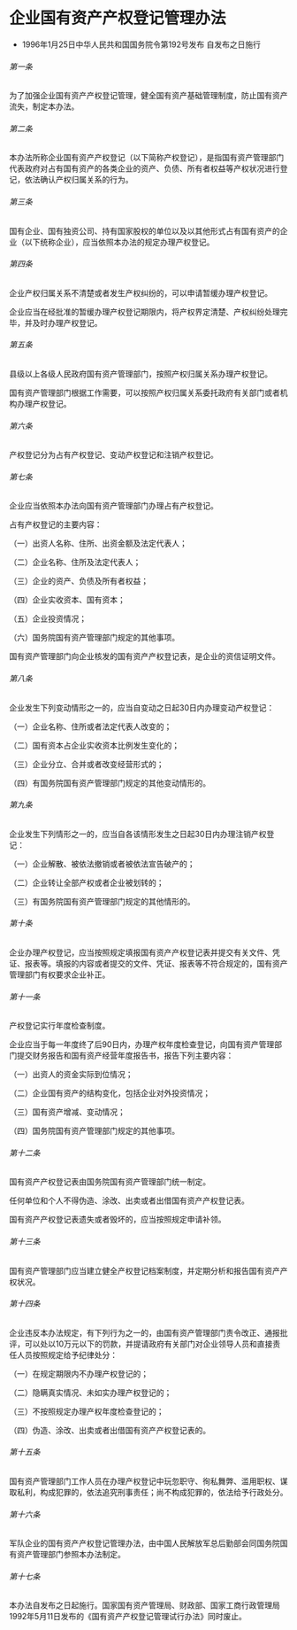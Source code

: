 # 企业国有资产产权登记管理办法

- 1996年1月25日中华人民共和国国务院令第192号发布 自发布之日施行

<!-- INFO END -->

###### 第一条

为了加强企业国有资产产权登记管理，健全国有资产基础管理制度，防止国有资产流失，制定本办法。

###### 第二条

本办法所称企业国有资产产权登记（以下简称产权登记），是指国有资产管理部门代表政府对占有国有资产的各类企业的资产、负债、所有者权益等产权状况进行登记，依法确认产权归属关系的行为。

###### 第三条

国有企业、国有独资公司、持有国家股权的单位以及以其他形式占有国有资产的企业（以下统称企业），应当依照本办法的规定办理产权登记。

###### 第四条

企业产权归属关系不清楚或者发生产权纠纷的，可以申请暂缓办理产权登记。

企业应当在经批准的暂缓办理产权登记期限内，将产权界定清楚、产权纠纷处理完毕，并及时办理产权登记。

###### 第五条

县级以上各级人民政府国有资产管理部门，按照产权归属关系办理产权登记。

国有资产管理部门根据工作需要，可以按照产权归属关系委托政府有关部门或者机构办理产权登记。

###### 第六条

产权登记分为占有产权登记、变动产权登记和注销产权登记。

###### 第七条

企业应当依照本办法向国有资产管理部门办理占有产权登记。

占有产权登记的主要内容：

（一）出资人名称、住所、出资金额及法定代表人；

（二）企业名称、住所及法定代表人；

（三）企业的资产、负债及所有者权益；

（四）企业实收资本、国有资本；

（五）企业投资情况；

（六）国务院国有资产管理部门规定的其他事项。

国有资产管理部门向企业核发的国有资产产权登记表，是企业的资信证明文件。

###### 第八条

企业发生下列变动情形之一的，应当自变动之日起30日内办理变动产权登记：

（一）企业名称、住所或者法定代表人改变的；

（二）国有资本占企业实收资本比例发生变化的；

（三）企业分立、合并或者改变经营形式的；

（四）有国务院国有资产管理部门规定的其他变动情形的。

###### 第九条

企业发生下列情形之一的，应当自各该情形发生之日起30日内办理注销产权登记：

（一）企业解散、被依法撤销或者被依法宣告破产的；

（二）企业转让全部产权或者企业被划转的；

（三）有国务院国有资产管理部门规定的其他情形的。

###### 第十条

企业办理产权登记，应当按照规定填报国有资产产权登记表并提交有关文件、凭证、报表等。填报的内容或者提交的文件、凭证、报表等不符合规定的，国有资产管理部门有权要求企业补正。

###### 第十一条

产权登记实行年度检查制度。

企业应当于每一年度终了后90日内，办理产权年度检查登记，向国有资产管理部门提交财务报告和国有资产经营年度报告书，报告下列主要内容：

（一）出资人的资金实际到位情况；

（二）企业国有资产的结构变化，包括企业对外投资情况；

（三）国有资产增减、变动情况；

（四）国务院国有资产管理部门规定的其他事项。

###### 第十二条

国有资产产权登记表由国务院国有资产管理部门统一制定。

任何单位和个人不得伪造、涂改、出卖或者出借国有资产产权登记表。

国有资产产权登记表遗失或者毁坏的，应当按照规定申请补领。

###### 第十三条

国有资产管理部门应当建立健全产权登记档案制度，并定期分析和报告国有资产产权状况。

###### 第十四条

企业违反本办法规定，有下列行为之一的，由国有资产管理部门责令改正、通报批评，可以处以10万元以下的罚款，并提请政府有关部门对企业领导人员和直接责任人员按照规定给予纪律处分：

（一）在规定期限内不办理产权登记的；

（二）隐瞒真实情况、未如实办理产权登记的；

（三）不按照规定办理产权年度检查登记的；

（四）伪造、涂改、出卖或者出借国有资产产权登记表的。

###### 第十五条

国有资产管理部门工作人员在办理产权登记中玩忽职守、徇私舞弊、滥用职权、谋取私利，构成犯罪的，依法追究刑事责任；尚不构成犯罪的，依法给予行政处分。

###### 第十六条

军队企业的国有资产产权登记管理办法，由中国人民解放军总后勤部会同国务院国有资产管理部门参照本办法制定。

###### 第十七条

本办法自发布之日起施行。国家国有资产管理局、财政部、国家工商行政管理局1992年5月11日发布的《国有资产产权登记管理试行办法》同时废止。
